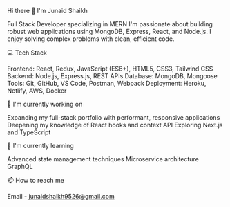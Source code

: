  Hi there 👋  I'm Junaid Shaikh

Full Stack Developer specializing in MERN
I'm passionate about building robust web applications using MongoDB, Express, React, and Node.js. I enjoy solving complex problems with clean, efficient code.

💻 Tech Stack

Frontend: React, Redux, JavaScript (ES6+), HTML5, CSS3, Tailwind CSS
Backend: Node.js, Express.js, REST APIs
Database: MongoDB, Mongoose
Tools: Git, GitHub, VS Code, Postman, Webpack
Deployment: Heroku, Netlify, AWS, Docker

🔭 I'm currently working on

Expanding my full-stack portfolio with performant, responsive applications
Deepening my knowledge of React hooks and context API
Exploring Next.js and TypeScript

🌱 I'm currently learning

Advanced state management techniques
Microservice architecture
GraphQL

📫 How to reach me

Email - junaidshaikh9526@gmail.com


